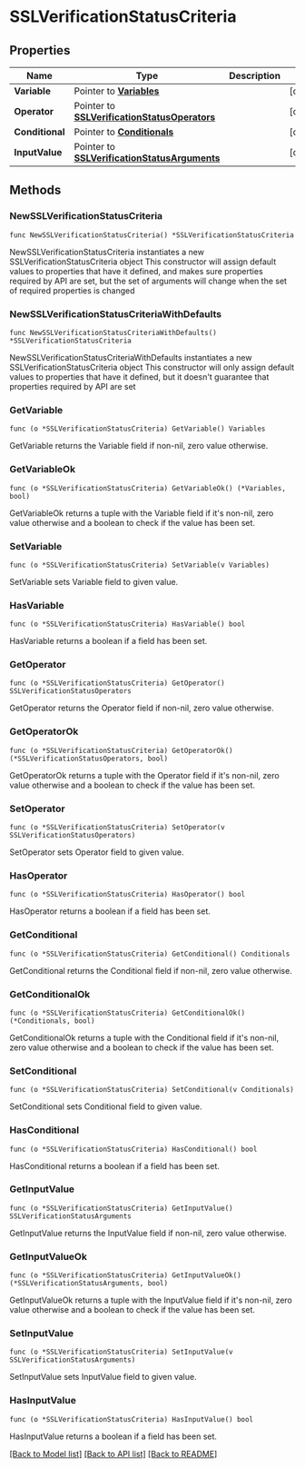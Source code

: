 # SSLVerificationStatusCriteria

## Properties

Name | Type | Description | Notes
------------ | ------------- | ------------- | -------------
**Variable** | Pointer to [**Variables**](Variables.md) |  | [optional] 
**Operator** | Pointer to [**SSLVerificationStatusOperators**](SSLVerificationStatusOperators.md) |  | [optional] 
**Conditional** | Pointer to [**Conditionals**](Conditionals.md) |  | [optional] 
**InputValue** | Pointer to [**SSLVerificationStatusArguments**](SSLVerificationStatusArguments.md) |  | [optional] 

## Methods

### NewSSLVerificationStatusCriteria

`func NewSSLVerificationStatusCriteria() *SSLVerificationStatusCriteria`

NewSSLVerificationStatusCriteria instantiates a new SSLVerificationStatusCriteria object
This constructor will assign default values to properties that have it defined,
and makes sure properties required by API are set, but the set of arguments
will change when the set of required properties is changed

### NewSSLVerificationStatusCriteriaWithDefaults

`func NewSSLVerificationStatusCriteriaWithDefaults() *SSLVerificationStatusCriteria`

NewSSLVerificationStatusCriteriaWithDefaults instantiates a new SSLVerificationStatusCriteria object
This constructor will only assign default values to properties that have it defined,
but it doesn't guarantee that properties required by API are set

### GetVariable

`func (o *SSLVerificationStatusCriteria) GetVariable() Variables`

GetVariable returns the Variable field if non-nil, zero value otherwise.

### GetVariableOk

`func (o *SSLVerificationStatusCriteria) GetVariableOk() (*Variables, bool)`

GetVariableOk returns a tuple with the Variable field if it's non-nil, zero value otherwise
and a boolean to check if the value has been set.

### SetVariable

`func (o *SSLVerificationStatusCriteria) SetVariable(v Variables)`

SetVariable sets Variable field to given value.

### HasVariable

`func (o *SSLVerificationStatusCriteria) HasVariable() bool`

HasVariable returns a boolean if a field has been set.

### GetOperator

`func (o *SSLVerificationStatusCriteria) GetOperator() SSLVerificationStatusOperators`

GetOperator returns the Operator field if non-nil, zero value otherwise.

### GetOperatorOk

`func (o *SSLVerificationStatusCriteria) GetOperatorOk() (*SSLVerificationStatusOperators, bool)`

GetOperatorOk returns a tuple with the Operator field if it's non-nil, zero value otherwise
and a boolean to check if the value has been set.

### SetOperator

`func (o *SSLVerificationStatusCriteria) SetOperator(v SSLVerificationStatusOperators)`

SetOperator sets Operator field to given value.

### HasOperator

`func (o *SSLVerificationStatusCriteria) HasOperator() bool`

HasOperator returns a boolean if a field has been set.

### GetConditional

`func (o *SSLVerificationStatusCriteria) GetConditional() Conditionals`

GetConditional returns the Conditional field if non-nil, zero value otherwise.

### GetConditionalOk

`func (o *SSLVerificationStatusCriteria) GetConditionalOk() (*Conditionals, bool)`

GetConditionalOk returns a tuple with the Conditional field if it's non-nil, zero value otherwise
and a boolean to check if the value has been set.

### SetConditional

`func (o *SSLVerificationStatusCriteria) SetConditional(v Conditionals)`

SetConditional sets Conditional field to given value.

### HasConditional

`func (o *SSLVerificationStatusCriteria) HasConditional() bool`

HasConditional returns a boolean if a field has been set.

### GetInputValue

`func (o *SSLVerificationStatusCriteria) GetInputValue() SSLVerificationStatusArguments`

GetInputValue returns the InputValue field if non-nil, zero value otherwise.

### GetInputValueOk

`func (o *SSLVerificationStatusCriteria) GetInputValueOk() (*SSLVerificationStatusArguments, bool)`

GetInputValueOk returns a tuple with the InputValue field if it's non-nil, zero value otherwise
and a boolean to check if the value has been set.

### SetInputValue

`func (o *SSLVerificationStatusCriteria) SetInputValue(v SSLVerificationStatusArguments)`

SetInputValue sets InputValue field to given value.

### HasInputValue

`func (o *SSLVerificationStatusCriteria) HasInputValue() bool`

HasInputValue returns a boolean if a field has been set.


[[Back to Model list]](../README.md#documentation-for-models) [[Back to API list]](../README.md#documentation-for-api-endpoints) [[Back to README]](../README.md)


